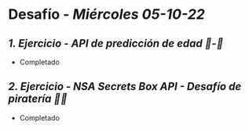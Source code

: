 # Desafío - *Miércoles 05-10-22*

## *1. Ejercicio - API de predicción de edad 👶-👴*

- Completado

## *2. Ejercicio - NSA Secrets Box API - Desafío de piratería 👨‍💻*

- Completado